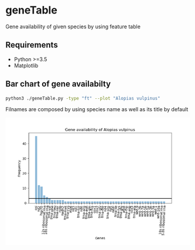 # geneTable
Gene availability of given species by using feature table

## Requirements
* Python >=3.5
* Matplotlib

## Bar chart of gene availabilty 

```Bash
python3 ./geneTable.py -type "ft" --plot "Alopias vulpinus"
```
Filnames are composed by using species name as well as its title by default

![](https://github.com/Ulises-Rosas/geneTable/blob/master/img/Alopias_vulpinus_GeneAvailability.png)

